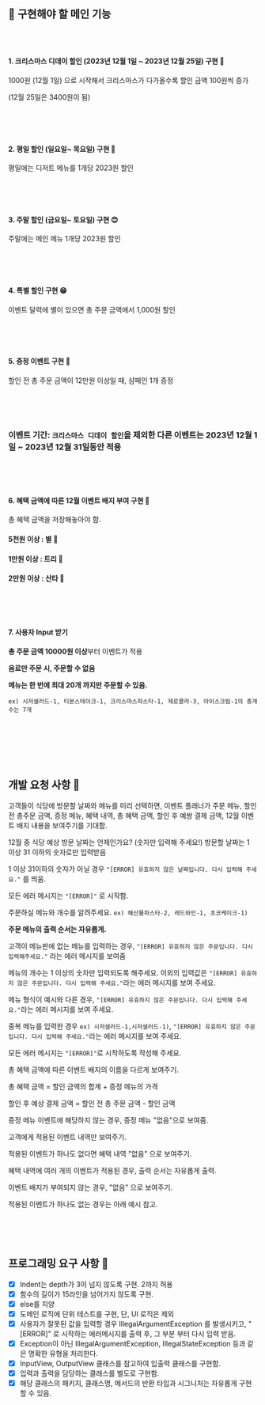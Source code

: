 ## 🧩 구현해야 할 메인 기능
<br><br>

#### 1. 크리스마스 디데이 할인 (2023년 12월 1일 ~ 2023년 12월 25일) 구현 🎅

1000원 (12월 1일) 으로 시작해서 크리스마스가 다가올수록 할인 금액 100원씩 증가

(12월 25일은 3400원이 됨)


<br><br><br>

#### 2. 평일 할인 (일요일~ 목요일) 구현 🤮

평일에는 디저트 메뉴를 1개당 2023원 할인

<br><br><br>

#### 3. 주말 할인 (금요일~ 토요일) 구현 😊

주말에는 메인 메뉴 1개당 2023원 할인

<br><br><br>

#### 4. 특별 할인 구현 😁

이벤트 달력에 별이 있으면 총 주문 금액에서 1,000원 할인

<br><br><br>

#### 5. 증정 이벤트 구현 🌟

할인 전 총 주문 금액이 12만원 이상일 때, 샴페인 1개 증정

<br><br><br>

### 이벤트 기간: `크리스마스 디데이 할인`을 제외한 다른 이벤트는 2023년 12월 1일 ~ 2023년 12월 31일동안 적용 

<br><br><br>

#### 6. 혜택 금액에 따른 12월 이벤트 배지 부여 구현 💝

총 혜택 금액을 저장해놓아야 함.

#### 5천원 이상 : 별 💫

#### 1만원 이상 : 트리 🎄

#### 2만원 이상 : 산타 🎅

<br><br><br>

#### 7. 사용자 Input 받기

**총 주문 금액 10000원 이상**부터 이벤트가 적용

**음료만 주문 시, 주문할 수 없음**

**메뉴는 한 번에 최대 20개 까지만 주문할 수 있음.**

```ex) 시저샐러드-1, 티본스테이크-1, 크리스마스파스타-1, 제로콜라-3, 아이스크림-1의 총개수는 7개```

<br><br><br><br><br>

## 개발 요청 사항 📜


고객들이 식당에 방문할 날짜와 메뉴를 미리 선택하면, 이벤트 플래너가 주문 메뉴, 할인 전 총주문 금액, 증정 메뉴, 혜택 내역, 총 혜택 금액, 할인 후 예쌍 결제 금액, 12월 이벤트 배지 내용을 보여주기를 기대함.


12월 중 식당 예상 방문 날짜는 언제인가요? (숫자만 입력해 주세요!)
방문할 날짜는 1 이상 31 이하의 숫자로만 입력받음

1 이상 31이하의 숫자가 아닐 경우  ```"[ERROR] 유효하지 않은 날짜입니다. 다시 입력해 주세요."``` 를 띄움.


모든 에러 메시지는 ```"[ERROR]"``` 로 시작함.




주문하실 메뉴와 개수를 알려주세요. ```ex) 해산물파스타-2, 레드와인-1, 초코케이크-1)```

**주문 메뉴의 출력 순서는 자유롭게.**

고객이 메뉴판에 없는 메뉴를 입력하는 경우, ```"[ERROR] 유효하지 않은 주문입니다. 다시 입력해주세요."``` 라는 에러 메시지를 보여줌

메뉴의 개수는 1 이상의 숫자만 입력되도록 해주세요. 이외의 입력값은 ```"[ERROR] 유효하지 않은 주문입니다. 다시 입력해 주세요."```라는 에러 메시지를 보여 주세요.

메뉴 형식이 예시와 다른 경우, ```"[ERROR] 유효하지 않은 주문입니다. 다시 입력해 주세요."```라는 에러 메시지를 보여 주세요.

중복 메뉴를 입력한 경우 ```ex) 시저샐러드-1,시저샐러드-1)```, ```"[ERROR] 유효하지 않은 주문입니다. 다시 입력해 주세요."```라는 에러 메시지를 보여 주세요.

모든 에러 메시지는 ```"[ERROR]"```로 시작하도록 작성해 주세요.



총 혜택 금액에 따른 이벤트 배지의 이름을 다르게 보여주기.

총 혜택 금액 = 할인 금액의 합계 + 증정 메뉴의 가격

할인 후 예상 결제 금액 = 할인 전 총 주문 금액 - 할인 금액




증정 메뉴 이벤트에 해당하지 않는 경우, 증정 메뉴 "없음"으로 보여줌.




고객에게 적용된 이벤트 내역만 보여주기.

적용된 이벤트가 하나도 없다면 혜택 내역 "없음" 으로 보여주기.

혜택 내역에 여러 개의 이벤트가 적용된 경우, 출력 순서는 자유롭게 출력.



이벤트 배지가 부여되지 않는 경우, "없음" 으로 보여주기.

적용된 이벤트가 하나도 없는 경우는 아래 예시 참고.

<br><br><br>

## 프로그래밍 요구 사항 📜

- [x] Indent는 depth가 3이 넘지 않도록 구현. 2까지 허용
- [x] 함수의 길이가 15라인을 넘어가지 않도록 구현.
- [x] else를 지양
- [x] 도메인 로직에 단위 테스트를 구현, 단, UI 로직은 제외
- [x] 사용자가 잘못된 값을 입력할 경우 IllegalArgumentException 를 발생시키고, "[ERROR]" 로 시작하는 에러메시지를 출력 후, 그 부분 부터 다시 입력 받음.
- [x] Exception이 아닌 IllegalArgumentException, IllegalStateException 등과 같은 명확한 유형을 처리한다.
- [x] InputView, OutputView 클래스를 참고하여 입출력 클래스를 구현함.
- [x] 입력과 출력을 담당하는 클래스를 별도로 구현함.
- [x] 해당 클래스의 패키지, 클래스명, 메서드의 반환 타입과 시그니처는 자유롭게 구현할 수 있음.
